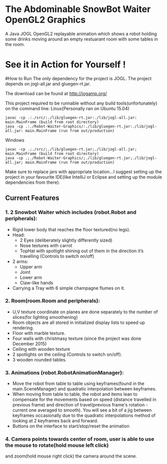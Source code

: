 # The Abdominable SnowBot Waiter OpenGL2 Graphics
A Java JOGL OpenGL2 replayable animation which shows a robot holding some drinks moving around an
empty restuarant room with some tables in the room.

# See it in Action for Yourself !

#How to Run
The only dependency for the project is JOGL. The project depends on jogl-all.jar and gluegen-rt.jar.

The download can be found at http://jogamp.org/

This project required to be runnable without any build tools(unfortunately) on the command line: 
Linux(Personally ran on Ubuntu 15.04)
```
javac -cp .:./src/:./lib/gluegen-rt.jar:./lib/jogl-all.jar: main.MainFrame (build from root directory)
java -cp .:./Robot-Waiter-Graphics/:./lib/gluegen-rt.jar:./lib/jogl-all.jar: main.MainFrame (run from out/production)
```
Windows
```
javac -cp .;./src/;./lib/gluegen-rt.jar;./lib/jogl-all.jar; main.MainFrame (build from root directory)
java -cp .;./Robot-Waiter-Graphics/;./lib/gluegen-rt.jar;./lib/jogl-all.jar; main.MainFrame (run from out/production)
```
Make sure to replace jars with appropriate location...I suggest setting up the project in your 
favourite IDE(like IntelliJ or Eclipse and setting up the module dependencies from there).

## Current Features
### 1. 2 Snowbot Waiter which includes (robot.Robot and peripherals):
  -	Rigid lower body that reaches the floor textured(no legs).
  -	Head:
    *	2 Eyes (deliberately slightly differently sized)
    * Nose textures with carrot
    * TopHat with spotlight shining out of them in the direction it’s travelling (Controls to switch on/off)
  -	2 arms:
    *	Upper arm
    * Joint
    *	Lower arm
    *	Claw-like hands
  -	Carrying a Tray with 6 simple champagne flumes on it.

### 2. Room(room.Room and peripherals):
  - U,V texture coordinate on planes are done separately to the number of slices(for lighting smoothening)
  - Room objects are all stored in initialized display lists to speed up rendering.
  -	Floor with marble texture.
  -	Four walls with christmasy texture (since the project was done December 2015)
  -	Ceiling with wooden texture
  -	2 spotlights on the ceiling (Controls to switch on/off).
  -	3 wooden rounded tables.

### 3. Animations (robot.RobotAnimationManager):
  -	Move the robot from table to table using keyframes(found in the main.SceneManager) and quadratic interpolation between
  keyframes.
  -	When moving from table to table, the robot and items lean to compensate for the movements based on speed
  (distance travelled in previous frame) and direction of travel(previous frame's rotation - current one averaged to smooth).
  You will see a bit of a jig between keyframes occasionally due to the quadratic interpolations method of looking at 
  2 keyframes back and forward.
  -	Buttons on the interface to start/stop/reset the animation

### 4. Camera points towards center of room, user is able to use the mouse to rotate(hold mouse left click) 
and zoom(hold mouse right click) the camera around the scene.
